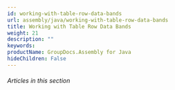 ```yaml
---
id: working-with-table-row-data-bands
url: assembly/java/working-with-table-row-data-bands
title: Working with Table Row Data Bands
weight: 21
description: ""
keywords: 
productName: GroupDocs.Assembly for Java
hideChildren: False
---
```

###### Articles in this section
